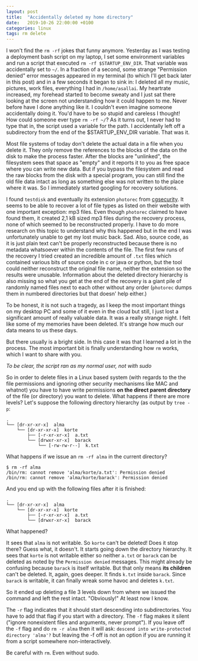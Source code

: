 ```yaml
---
layout: post
title:  "Accidentally deleted my home directory"
date:   2019-10-26 22:00:00 +0100
categories: linux
tags: rm delete
---
```


I won't find the `rm -rf` jokes that funny anymore. Yesterday as I was testing a deployment bash script
on my laptop, I set some environment variables and run a script that executed `rm -rf $STARTUP_ENV_DIR`.
That variable was accidentally set to `~/`. In a fraction of a second, some strange "Permission denied" error
messages appeared in my terminal (to which I'll get back later in this post) and in a few seconds it began to sink in:
I deleted all my music, pictures, work files, everything I had in `/home/asallai`.
My heartrate increased, my forehead started to become sweaty and I just
sat there looking at the screen not understanding how it could happen to me. Never before have I done anything like it.
I couldn't even imagine someone accidentally doing it. You'd have to be so stupid and careless I thought!
How could someone ever type `rm -rf ~/`? As it turns out, I never had to type that in, the script used a variable for the path.
I accidentally left off a subdirectory from the end of the $STARTUP_ENV_DIR variable. That was it.

Most file systems of today don't delete the actual data in a file when you delete it. They only remove the references
to the blocks of the data on the disk to make the process faster. After the blocks are "unlinked", the filesystem sees that
space as "empty" and it reports it to you as free space where you can write new data. 
But if you bypass the filesystem and read the raw blocks from the disk with a special program, you can still
find the old file data intact as long as something else was not written to the place where it was.
So I immediately started googling for recovery solutions.

I found `testdisk` and eventually its extension `photorec` from [cgsecurity][cgsec]. It seems to be able to recover a lot of file types
as listed on their website with one important exception: mp3 files.
Even though `photorec` claimed to have found them, it created 2,1 kB sized mp3 files during the recovery process,
none of which seemed to be reconstructed properly. I have to do more research on this topic to understand why this happened
but in the end I was unfortunately unable to get my lost music back. Sad.
Also, source code, as it is just plain text can't be properly reconstructed because there is no metadata whatsoever within
the contents of the file. The first few runs of the recovery I tried created an incredible amount of `.txt` files which 
contained various bits of source code in c or java or python, but the tool could neither reconstruct the original file name, neither the extension so the results were unusable.
Information about the deleted directory hierarchy is also missing so what you get at the end of the recovery is a giant pile of
randomly named files next to each other without any order (`photorec` dumps them in numbered directories but that doesn' help either.)

[cgsec]: https://www.cgsecurity.org

To be honest, it is not such a tragedy, as I keep the most important things on my desktop PC and some of it even in the
cloud but still, I just lost a significant amount of really valuable data. It was a really strange night.
I felt like some of my memories have been deleted. It's strange how much our data means to us these days.

But there usually is a bright side. In this case it was that I learned a lot in the process.
The most important bit is finally understanding how `rm` works, which I want to share with you.

_To be clear, the script ran as my normal user, not with sudo_

So in order to delete files in a Linux based system
(with regards to the the file permissions and ignoring other security mechanisms like MAC and whatnot) you have to have
write permissions **on the direct parent directory** of the file (or directory) you want to delete.
What happens if there are more levels?
Let's suppose the following directory hierarchy (as output by `tree -p`:

```
.
└── [dr-xr-xr-x]  alma
    └── [dr-xr-xr-x]  korte
        ├── [-r-xr-xr-x]  a.txt
        └── [drwxr-xr-x]  barack
            └── [-rw-rw-r--]  k.txt
```

What happens if we issue an `rm -rf alma` in the current directory?

```
$ rm -rf alma
/bin/rm: cannot remove 'alma/korte/a.txt': Permission denied
/bin/rm: cannot remove 'alma/korte/barack': Permission denied
```

And you end up with the following files after it is finished:

```
.
└── [dr-xr-xr-x]  alma
    └── [dr-xr-xr-x]  korte
        ├── [-r-xr-xr-x]  a.txt
        └── [drwxr-xr-x]  barack
```

What happened?

It sees that `alma` is not writable. So `korte` can't be deleted! Does it stop there? Guess what, it doesn't.
It starts going down the directory hierarchy. It sees that `korte` is not writable either so neither `a.txt` or
`barack` can be deleted as noted by the `Permission denied` messages.
This might already be confusing because `barack` is itself writable. But that only means  **its children** can't be deleted.
It, again, goes deeper. It finds `k.txt` inside `barack`. Since `barack` is writable, it can finally wreak some havoc and deletes `k.txt`.

So it ended up deleting a file 3 levels down from where we issued the command and left the rest intact. "Obviously!"
At least now I know.

The `-r` flag indicates that it should start descending into subdirectories. You have to add that flag if you start with a directory.
The `-f` flag makes it silent ("ignore nonexistent files and arguments, never prompt").
If you leave off the `-f` flag and do `rm -r alma` then it will ask: `descend into write-protected directory 'alma'?`
but leaving the -f off is not an option if you are running it from a script somewhere non-interactively.

Be careful with `rm`. Even without sudo.